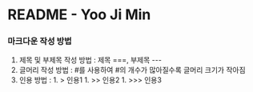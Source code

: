 # README - Yoo Ji Min

### 마크다운 작성 방법
1. 제목 및 부제목 작성 방법 : 제목 ===, 부제목 ---
1. 글머리 작성 방법 : #를 사용하여 #의 개수가 많아질수록 글머리 크기가 작아짐
1. 인용 방법 :
        1. > 인용1
        1. >> 인용2 
        1. >>> 인용3
